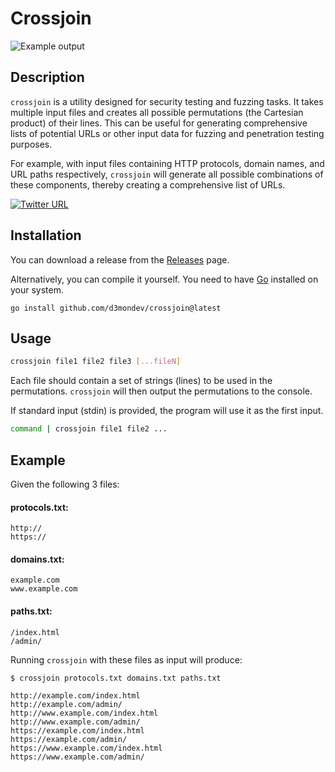 # Crossjoin

![Example output](https://i.imgur.com/XeJQCqp.png)

## Description

`crossjoin` is a utility designed for security testing and fuzzing tasks. It takes multiple input files and creates all possible permutations (the Cartesian product) of their lines. This can be useful for generating comprehensive lists of potential URLs or other input data for fuzzing and penetration testing purposes.

For example, with input files containing HTTP protocols, domain names, and URL paths respectively, `crossjoin` will generate all possible combinations of these components, thereby creating a comprehensive list of URLs.

[![Twitter URL](https://img.shields.io/twitter/url/https/twitter.com/d3mondev.svg?style=social&label=Follow%20%40d3mondev)](https://twitter.com/d3mondev)

## Installation
You can download a release from the [Releases](https://github.com/d3mondev/crossjoin/releases) page.

Alternatively, you can compile it yourself. You need to have [Go](https://go.dev/dl/) installed on your system.

```
go install github.com/d3mondev/crossjoin@latest
```

## Usage

```bash
crossjoin file1 file2 file3 [...fileN]
```

Each file should contain a set of strings (lines) to be used in the permutations. `crossjoin` will then output the permutations to the console.

If standard input (stdin) is provided, the program will use it as the first input.

```bash
command | crossjoin file1 file2 ...
```

## Example

Given the following 3 files:

#### protocols.txt:
```plaintext
http://
https://
```

#### domains.txt:
```plaintext
example.com
www.example.com
```

#### paths.txt:
```plaintext
/index.html
/admin/
```

Running `crossjoin` with these files as input will produce:

```
$ crossjoin protocols.txt domains.txt paths.txt

http://example.com/index.html
http://example.com/admin/
http://www.example.com/index.html
http://www.example.com/admin/
https://example.com/index.html
https://example.com/admin/
https://www.example.com/index.html
https://www.example.com/admin/
```
